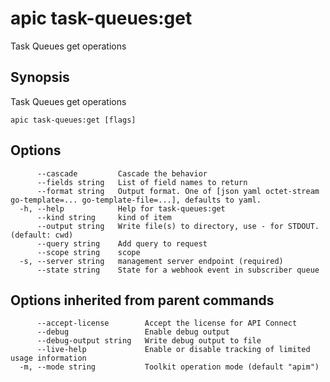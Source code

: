 # apic task-queues:get

Task Queues get operations

## Synopsis

Task Queues get operations

```
apic task-queues:get [flags]
```

## Options

```
      --cascade         Cascade the behavior
      --fields string   List of field names to return
      --format string   Output format. One of [json yaml octet-stream go-template=... go-template-file=...], defaults to yaml.
  -h, --help            Help for task-queues:get
      --kind string     kind of item
      --output string   Write file(s) to directory, use - for STDOUT. (default: cwd)
      --query string    Add query to request
      --scope string    scope
  -s, --server string   management server endpoint (required)
      --state string    State for a webhook event in subscriber queue
```

## Options inherited from parent commands

```
      --accept-license        Accept the license for API Connect
      --debug                 Enable debug output
      --debug-output string   Write debug output to file
      --live-help             Enable or disable tracking of limited usage information
  -m, --mode string           Toolkit operation mode (default "apim")
```
